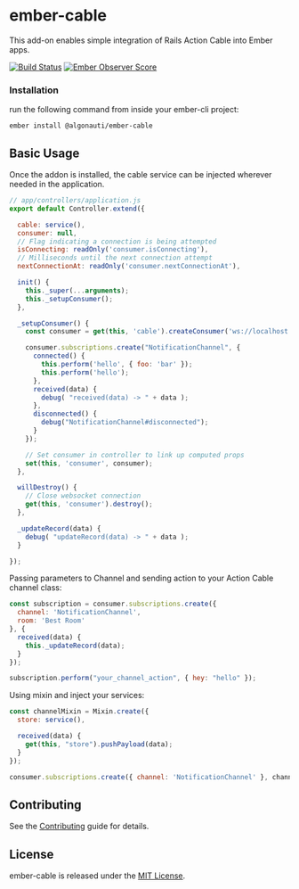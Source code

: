 # ember-cable

This add-on enables simple integration of Rails Action Cable into Ember apps.

[![Build Status](https://travis-ci.org/algonauti/ember-cable.svg?branch=master)](https://travis-ci.org/algonauti/ember-cable)
[![Ember Observer Score](https://emberobserver.com/badges/-algonauti-ember-cable.svg)](https://emberobserver.com/addons/@algonauti/ember-cable)

### Installation
run the following command from inside your ember-cli project:

    ember install @algonauti/ember-cable

## Basic Usage

Once the addon is installed, the cable service can be injected wherever
needed in the application.

```js
// app/controllers/application.js
export default Controller.extend({

  cable: service(),
  consumer: null,
  // Flag indicating a connection is being attempted
  isConnecting: readOnly('consumer.isConnecting'),
  // Milliseconds until the next connection attempt
  nextConnectionAt: readOnly('consumer.nextConnectionAt'),

  init() {
    this._super(...arguments);
    this._setupConsumer();
  },

  _setupConsumer() {
    const consumer = get(this, 'cable').createConsumer('ws://localhost:4200/cable');

    consumer.subscriptions.create("NotificationChannel", {
      connected() {
        this.perform('hello', { foo: 'bar' });
        this.perform('hello');
      },
      received(data) {
        debug( "received(data) -> " + data );
      },
      disconnected() {
        debug("NotificationChannel#disconnected");
      }
    });

    // Set consumer in controller to link up computed props
    set(this, 'consumer', consumer);
  },

  willDestroy() {
    // Close websocket connection
    get(this, 'consumer').destroy();
  },

  _updateRecord(data) {
    debug( "updateRecord(data) -> " + data );
  }

});

```

Passing parameters to Channel and sending action to your Action Cable channel class:
```js
const subscription = consumer.subscriptions.create({
  channel: 'NotificationChannel',
  room: 'Best Room'
}, {
  received(data) {
    this._updateRecord(data);
  }
});

subscription.perform("your_channel_action", { hey: "hello" });
```
Using mixin and inject your services:
```js
const channelMixin = Mixin.create({
  store: service(),

  received(data) {
    get(this, "store").pushPayload(data);
  }
});

consumer.subscriptions.create({ channel: 'NotificationChannel' }, channelMixin);
```
Contributing
------------------------------------------------------------------------------

See the [Contributing](CONTRIBUTING.md) guide for details.


License
------------------------------------------------------------------------------

ember-cable is released under the [MIT License](http://www.opensource.org/licenses/MIT).

